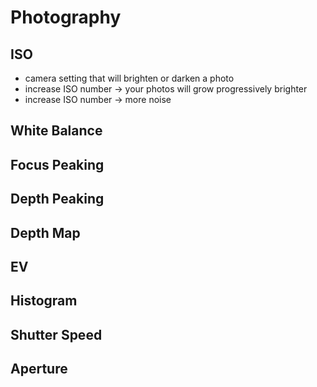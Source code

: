 # Photography

## ISO
* camera setting that will brighten or darken a photo
* increase ISO number -> your photos will grow progressively brighter
* increase ISO number -> more noise

## White Balance

## Focus Peaking

## Depth Peaking

## Depth Map

## EV

## Histogram

## Shutter Speed

## Aperture